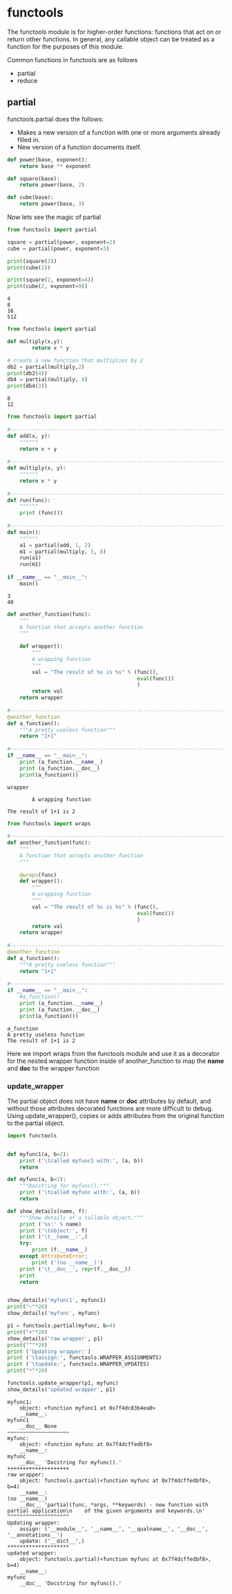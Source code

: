 
# functools

The functools module is for higher-order functions: functions that act on or return other functions. In general, any callable object can be treated as a function for the purposes of this module.

Common functions in functools are as follows

* partial
* reduce

## partial

functools.partial does the follows:

* Makes a new version of a function with one or more arguments already filled in.
* New version of a function documents itself.


```python
def power(base, exponent):
    return base ** exponent
```


```python
def square(base):
    return power(base, 2)

def cube(base):
    return power(base, 3)
```

Now lets see the magic of partial


```python
from functools import partial

square = partial(power, exponent=2)
cube = partial(power, exponent=3)

print(square(2))
print(cube(2))

print(square(2, exponent=4))
print(cube(2, exponent=9))
```

    4
    8
    16
    512



```python
from functools import partial

def multiply(x,y):
        return x * y

# create a new function that multiplies by 2
db2 = partial(multiply,2)
print(db2(4))
db4 = partial(multiply, 4)
print(db4(3))
```

    8
    12



```python
from functools import partial
 
#----------------------------------------------------------------------
def add(x, y):
    """"""
    return x + y
 
#----------------------------------------------------------------------
def multiply(x, y):
    """"""
    return x * y
 
#----------------------------------------------------------------------
def run(func):
    """"""
    print (func())
 
#----------------------------------------------------------------------
def main():
    """"""
    a1 = partial(add, 1, 2)
    m1 = partial(multiply, 5, 8)
    run(a1)
    run(m1)
 
if __name__ == "__main__":
    main()
```

    3
    40



```python
def another_function(func):
    """
    A function that accepts another function
    """
 
    def wrapper():
        """
        A wrapping function
        """
        val = "The result of %s is %s" % (func(),
                                          eval(func())
                                          )
        return val
    return wrapper
 
#----------------------------------------------------------------------
@another_function
def a_function():
    """A pretty useless function"""
    return "1+1"
 
#----------------------------------------------------------------------
if __name__ == "__main__":
    print (a_function.__name__)
    print (a_function.__doc__)
    print(a_function())
```

    wrapper
    
            A wrapping function
            
    The result of 1+1 is 2



```python
from functools import wraps
 
#----------------------------------------------------------------------
def another_function(func):
    """
    A function that accepts another function
    """
 
    @wraps(func)
    def wrapper():
        """
        A wrapping function
        """
        val = "The result of %s is %s" % (func(),
                                          eval(func())
                                          )
        return val
    return wrapper
 
#----------------------------------------------------------------------
@another_function
def a_function():
    """A pretty useless function"""
    return "1+1"
 
#----------------------------------------------------------------------
if __name__ == "__main__":
    #a_function()
    print (a_function.__name__)
    print (a_function.__doc__)
    print(a_function())
```

    a_function
    A pretty useless function
    The result of 1+1 is 2


Here we import wraps from the functools module and use it as a decorator for the nested wrapper function inside of another_function to map the __name__ and __doc__ to the wrapper function

### update_wrapper

The partial object does not have __name__ or __doc__ attributes by default, and without those attributes decorated functions are more difficult to debug. Using update_wrapper(), copies or adds attributes from the original function to the partial object.


```python
import functools


def myfunc1(a, b=2):
    print ('\tcalled myfunc1 with:', (a, b))
    return

def myfunc(a, b=2):
    """Docstring for myfunc()."""
    print ('\tcalled myfunc with:', (a, b))
    return

def show_details(name, f):
    """Show details of a callable object."""
    print ('%s:' % name)
    print ('\tobject:', f)
    print ('\t__name__:',) 
    try:
        print (f.__name__)
    except AttributeError:
        print ('(no __name__)')
    print ('\t__doc__', repr(f.__doc__))
    print
    return


show_details('myfunc1', myfunc1)
print("~"*20)
show_details('myfunc', myfunc)

p1 = functools.partial(myfunc, b=4)
print("+"*20)
show_details('raw wrapper', p1)
print("^"*20)
print ('Updating wrapper:')
print ('\tassign:', functools.WRAPPER_ASSIGNMENTS)
print ('\tupdate:', functools.WRAPPER_UPDATES)
print("*"*20)

functools.update_wrapper(p1, myfunc)
show_details('updated wrapper', p1)
```

    myfunc1:
    	object: <function myfunc1 at 0x7f4dc83b4ea0>
    	__name__:
    myfunc1
    	__doc__ None
    ~~~~~~~~~~~~~~~~~~~~
    myfunc:
    	object: <function myfunc at 0x7f4dcffedbf8>
    	__name__:
    myfunc
    	__doc__ 'Docstring for myfunc().'
    ++++++++++++++++++++
    raw wrapper:
    	object: functools.partial(<function myfunc at 0x7f4dcffedbf8>, b=4)
    	__name__:
    (no __name__)
    	__doc__ 'partial(func, *args, **keywords) - new function with partial application\n    of the given arguments and keywords.\n'
    ^^^^^^^^^^^^^^^^^^^^
    Updating wrapper:
    	assign: ('__module__', '__name__', '__qualname__', '__doc__', '__annotations__')
    	update: ('__dict__',)
    ********************
    updated wrapper:
    	object: functools.partial(<function myfunc at 0x7f4dcffedbf8>, b=4)
    	__name__:
    myfunc
    	__doc__ 'Docstring for myfunc().'

